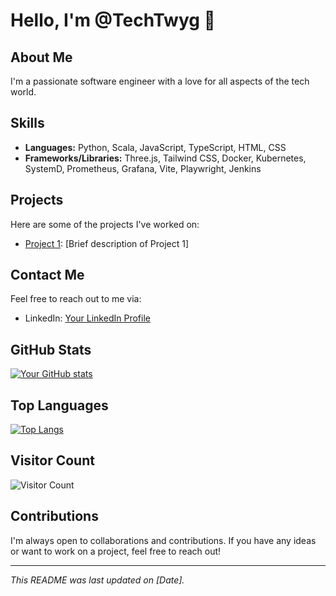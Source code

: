 # Hello, I'm @TechTwyg 👋

## About Me

I'm a passionate software engineer with a love for all aspects of the tech world. 

## Skills

- **Languages:** Python, Scala, JavaScript, TypeScript, HTML, CSS
- **Frameworks/Libraries:** Three.js, Tailwind CSS, Docker, Kubernetes, SystemD, Prometheus, Grafana, Vite, Playwright, Jenkins


## Projects

Here are some of the projects I've worked on:

- [Project 1](link-to-project-1): [Brief description of Project 1]


## Contact Me

Feel free to reach out to me via:

- LinkedIn: [Your LinkedIn Profile](https://www.linkedin.com/in/stanley-dix-8490a2255/)

## GitHub Stats

[![Your GitHub stats](https://github-readme-stats.vercel.app/api?username=your-github-username)](https://github.com/your-github-username)

## Top Languages

[![Top Langs](https://github-readme-stats.vercel.app/api/top-langs/?username=your-github-username&layout=compact)](https://github.com/your-github-username)

## Visitor Count

![Visitor Count](https://profile-counter.glitch.me/{your-github-username}/count.svg)

## Contributions

I'm always open to collaborations and contributions. If you have any ideas or want to work on a project, feel free to reach out!

---

*This README was last updated on [Date].*

